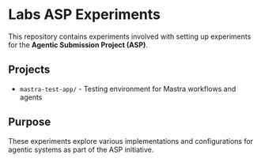 # Labs ASP Experiments

This repository contains experiments involved with setting up experiments for the **Agentic Submission Project (ASP)**.

## Projects

- `mastra-test-app/` - Testing environment for Mastra workflows and agents

## Purpose

These experiments explore various implementations and configurations for agentic systems as part of the ASP initiative. 